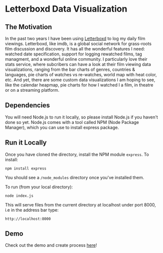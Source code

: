 # Letterboxd Data Visualization

## The Motivation
 
In the past two years I have been using [Letterboxd](https://letterboxd.com) to log my daily film viewings. Letterboxd, like imdb, is a global social network for grass-roots film discussion and discovery. It has all the wonderful features I need: watched date specification, support for logging rewatched films, tag managment, and a wonderful online community. I particularly love their stats service, where subcribers can have a look at their film viewing data visualizations, ranging from the bar charts of genres, countries & languages, pie charts of watches vs re-watches, world map with heat color, etc. And yet, there are some custom data visualizations I am hoping to see, like the calendar heapmap, pie charts for how I watched I a film, in theatre or on a streaming platform. 

## Dependencies

You will need Node.js to run it locally, so please install Node.js if you haven't done so yet. Node.js comes with a tool called NPM (Node Package Manager), which you can use to install express package.

## Run it Locally 

Once you have cloned the directory, install the NPM module `express`. To install:
```
npm install express
``` 

You should see a `/node_modules` directory once you've installed them. 

To run (from your local directory):
```
node index.js
``` 

This will serve files from the current directory at localhost under port 8000, i.e in the address bar type:
```
http://localhost:8000
``` 

## Demo
Check out the demo and create process [here](https://cindyshi.myportfolio.com/film-viewing-data-visualization)!